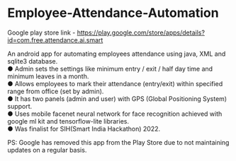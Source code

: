 # Employee-Attendance-Automation
Google play store link - https://play.google.com/store/apps/details?id=com.free.attendance.ai.smart<br>

An android app for automating employees attendance using java, XML and sqlite3 database.<br>
● Admin sets the settings like minimum entry / exit / half day time and minimum leaves in a month.<br>
● Allows employees to mark their attendance (entry/exit) within specified range from office (set by admin).<br>
● It has two panels (admin and user) with GPS (Global Positioning System) support.<br>
● Uses mobile facenet neural network for face recognition achieved with google ml kit and tensorflow-lite libraries.<br>
● Was finalist for SIH(Smart India Hackathon) 2022.<br>

PS: Google has removed this app from the Play Store due to not maintaining updates on a regular basis.

